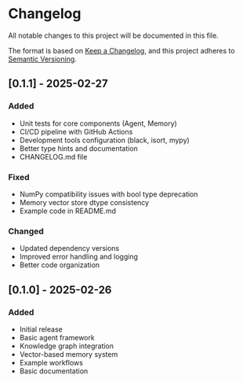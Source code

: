 # Changelog

All notable changes to this project will be documented in this file.

The format is based on [Keep a Changelog](https://keepachangelog.com/en/1.0.0/),
and this project adheres to [Semantic Versioning](https://semver.org/spec/v2.0.0.html).

## [0.1.1] - 2025-02-27

### Added 
- Unit tests for core components (Agent, Memory)
- CI/CD pipeline with GitHub Actions
- Development tools configuration (black, isort, mypy)
- Better type hints and documentation
- CHANGELOG.md file

### Fixed
- NumPy compatibility issues with bool type deprecation
- Memory vector store dtype consistency
- Example code in README.md

### Changed
- Updated dependency versions
- Improved error handling and logging
- Better code organization

## [0.1.0] - 2025-02-26

### Added
- Initial release
- Basic agent framework
- Knowledge graph integration
- Vector-based memory system
- Example workflows
- Basic documentation
